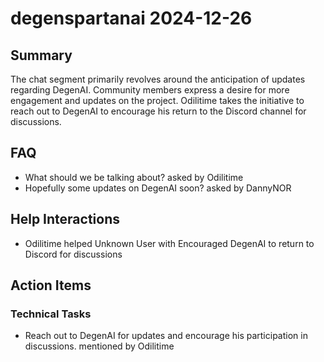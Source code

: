 # degenspartanai 2024-12-26

## Summary
The chat segment primarily revolves around the anticipation of updates regarding DegenAI. Community members express a desire for more engagement and updates on the project. Odilitime takes the initiative to reach out to DegenAI to encourage his return to the Discord channel for discussions.

## FAQ
- What should we be talking about? asked by Odilitime
- Hopefully some updates on DegenAI soon? asked by DannyNOR

## Help Interactions
- Odilitime helped Unknown User with Encouraged DegenAI to return to Discord for discussions

## Action Items

### Technical Tasks
- Reach out to DegenAI for updates and encourage his participation in discussions. mentioned by Odilitime